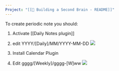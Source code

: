 ```yaml
---
Project: "[[🚀 Building a Second Brain - README]]"
---
```


To create periodic note you should:
1. Activate [[Daily Notes plugin]]
2. edit YYYY/[Daily]/MM/YYYY-MM-DD
![](https://i.imgur.com/cIgUohz.png)

4. Install Calendar Plugin
5. Edit gggg/[Weekly]/gggg-[W]ww
 ![](https://i.imgur.com/vjA888z.png)
